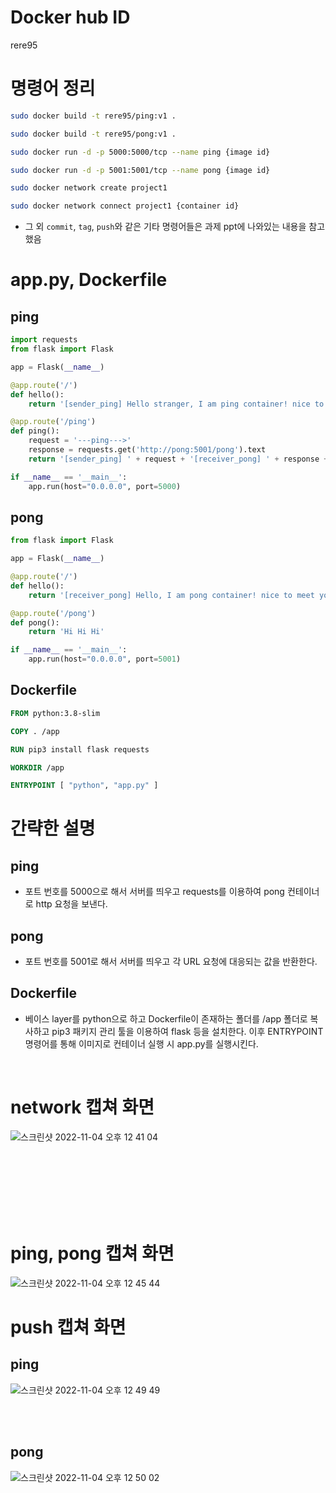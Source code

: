 # Docker hub ID
rere95

# 명령어 정리
```bash
sudo docker build -t rere95/ping:v1 .

sudo docker build -t rere95/pong:v1 .

sudo docker run -d -p 5000:5000/tcp --name ping {image id}

sudo docker run -d -p 5001:5001/tcp --name pong {image id}

sudo docker network create project1

sudo docker network connect project1 {container id}
```
- 그 외 `commit`, `tag`, `push`와 같은 기타 명령어들은 과제 ppt에 나와있는 내용을 참고했음

# app.py, Dockerfile
## ping
```python
import requests
from flask import Flask

app = Flask(__name__)

@app.route('/')
def hello():
    return '[sender_ping] Hello stranger, I am ping container! nice to meet u!!!!!\n'

@app.route('/ping')
def ping():
    request = '---ping--->'
    response = requests.get('http://pong:5001/pong').text
    return '[sender_ping] ' + request + '[receiver_pong] ' + response + '\n'

if __name__ == '__main__':
    app.run(host="0.0.0.0", port=5000)
```

## pong
```python
from flask import Flask

app = Flask(__name__)

@app.route('/')
def hello():
    return '[receiver_pong] Hello, I am pong container! nice to meet you\n'

@app.route('/pong')
def pong():
    return 'Hi Hi Hi'

if __name__ == '__main__':
    app.run(host="0.0.0.0", port=5001)
```

## Dockerfile
```Dockerfile
FROM python:3.8-slim

COPY . /app

RUN pip3 install flask requests

WORKDIR /app

ENTRYPOINT [ "python", "app.py" ]
```

# 간략한 설명
## ping
- 포트 번호를 5000으로 해서 서버를 띄우고 requests를 이용하여 pong 컨테이너로 http 요청을 보낸다.

## pong
- 포트 번호를 5001로 해서 서버를 띄우고 각 URL 요청에 대응되는 값을 반환한다.

## Dockerfile
- 베이스 layer를 python으로 하고 Dockerfile이 존재하는 폴더를 /app 폴더로 복사하고 pip3 패키지 관리 툴을 이용하여 flask 등을 설치한다. 이후 ENTRYPOINT 명령어를 통해 이미지로 컨테이너 실행 시 app.py를 실행시킨다.

<br>

# network 캡쳐 화면
![스크린샷 2022-11-04 오후 12 41 04](https://user-images.githubusercontent.com/78265252/199880562-7172e974-7879-491d-a0b0-d6d0085c81f3.png)

<br><br><br><br><br><br>

# ping, pong 캡쳐 화면
![스크린샷 2022-11-04 오후 12 45 44](https://user-images.githubusercontent.com/78265252/199881140-7c23e6dd-fb62-4094-a7b7-74f24d9d585e.png)

# push 캡쳐 화면
## ping
![스크린샷 2022-11-04 오후 12 49 49](https://user-images.githubusercontent.com/78265252/199881607-2dac7d70-4ba1-4c3a-afcc-fe318ddd28b5.png)

<br><br>

## pong
![스크린샷 2022-11-04 오후 12 50 02](https://user-images.githubusercontent.com/78265252/199881646-8ebb6251-7d2d-42de-89d0-4f2db8bfebf0.png)
